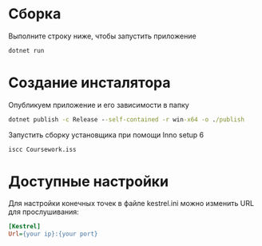 # Сборка
Выполните строку ниже, чтобы запустить приложение
```cmd
dotnet run
```

# Создание инсталятора
Опубликуем приложение и его зависимости в папку
```cmd
dotnet publish -c Release --self-contained -r win-x64 -o ./publish
```

Запустить сборку установщика при помощи Inno setup 6
```cmd
iscc Coursework.iss
```

# Доступные настройки
Для настройки конечных точек в файле kestrel.ini можно изменить URL для прослушивания:
```ini
[Kestrel]
Url={your ip}:{your port}
```